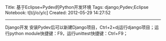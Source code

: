 Title: 基于Eclipse+Pydev的Python开发环境
Tags: django;Pydev;Eclipse
Notebook: t[t/j/o/y/c]
Created: 2012-05-29 14:27:52

------

Django开发 
安装Pydev后可以新建Django项目，Ctrl+2+dj运行django项目；运行python module快捷键：F9，运行unittest快捷键：Ctrl+F9；